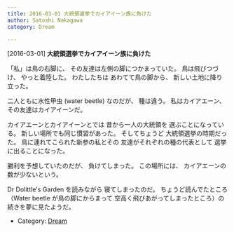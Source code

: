 ```yaml
---
title: 2016-03-01 大統領選挙でカイアイーン族に負けた
author: Satoshi Nakagawa
category: Dream

---
```


[2016-03-01] **大統領選挙でカイアイーン族に負けた** 

 「私」は鳥の右脚に、
その友達は左側の脚につかまっていた。
鳥は飛びつづけ、
やっと着陸した。
わたしたちは
あわてて鳥の脚から、
新しい土地に降り立った。

 二人ともに水性甲虫 (water beetle) なのだが、
種は違う。
私はカイアエーン、
その友達はカイアイーンだ。

 カイアエーンとカイアイーンとでは
昔から一人の大統領を
選ぶことになっている。
新しい場所でも同じ慣習があった。
そしてちょうど
大統領選挙の時期だった。
鳥に連れてこられた新参の私とその
友達がそれぞれの種の代表として
選挙に出ることになった。

 勝利を予想していたのだが、
負けてしまった。
この場所には、
カイアエーンの数が少ないという。

<!--more-->

 Dr Dolittle's Garden を読みながら
寝てしまったのだ。
ちょうど読んでたところ
（Water beetle が鳥の脚にからまって
空高く飛びあがってしまったところ）の
続きを夢に見たようだ。

- Category: [Dream](https://merapano.github.io/categories.html#Dream)

